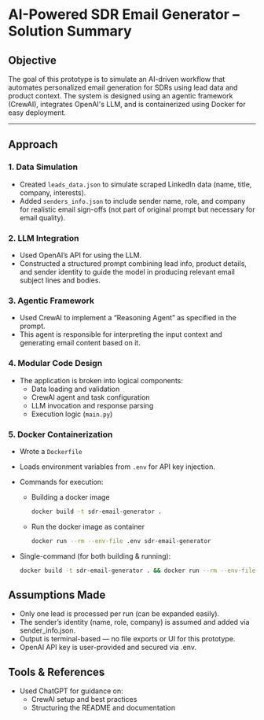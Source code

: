 # AI-Powered SDR Email Generator – Solution Summary

## Objective

The goal of this prototype is to simulate an AI-driven workflow that automates personalized email generation for SDRs using lead data and product context. The system is designed using an agentic framework (CrewAI), integrates OpenAI's LLM, and is containerized using Docker for easy deployment.

---

## Approach

### 1. Data Simulation
- Created `leads_data.json` to simulate scraped LinkedIn data (name, title, company, interests).
- Added `senders_info.json` to include sender name, role, and company for realistic email sign-offs (not part of original prompt but necessary for email quality).

### 2. LLM Integration
- Used OpenAI’s API for using the LLM.
- Constructed a structured prompt combining lead info, product details, and sender identity to guide the model in producing relevant email subject lines and bodies.

### 3. Agentic Framework
- Used CrewAI to implement a “Reasoning Agent” as specified in the prompt.
- This agent is responsible for interpreting the input context and generating email content based on it.

### 4. Modular Code Design
- The application is broken into logical components:
  - Data loading and validation
  - CrewAI agent and task configuration
  - LLM invocation and response parsing
  - Execution logic (`main.py`)

### 5. Docker Containerization
- Wrote a `Dockerfile`
- Loads environment variables from `.env` for API key injection.
- Commands for execution:
  - Building a docker image
    ```bash
    docker build -t sdr-email-generator .
    ```
  - Run the docker image as container
    ```bash
    docker run --rm --env-file .env sdr-email-generator
    ```
    
- Single-command (for both building & running): 
  ```bash
  docker build -t sdr-email-generator . && docker run --rm --env-file .env sdr-email-generator
  ```

## Assumptions Made
- Only one lead is processed per run (can be expanded easily).
- The sender’s identity (name, role, company) is assumed and added via sender_info.json.
- Output is terminal-based — no file exports or UI for this prototype.
- OpenAI API key is user-provided and secured via .env.

## Tools & References
- Used ChatGPT for guidance on:
  - CrewAI setup and best practices
  - Structuring the README and documentation
